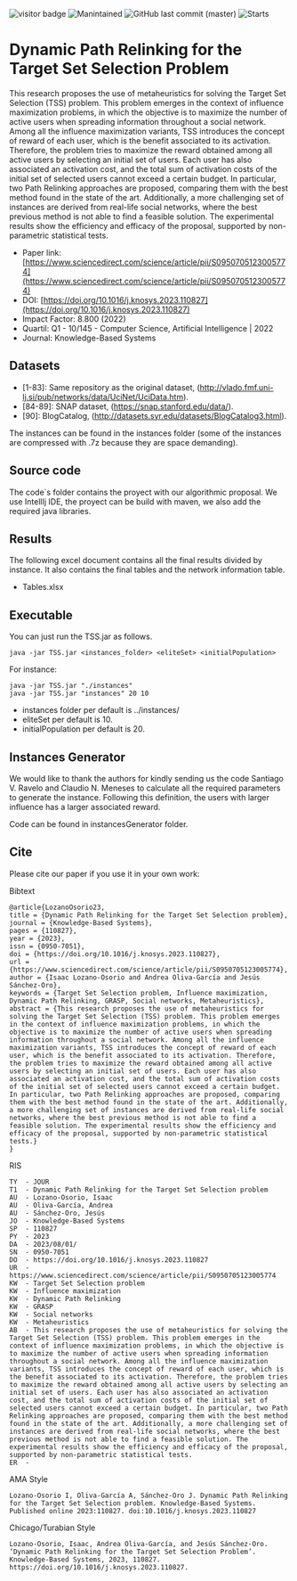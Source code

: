 ![visitor badge](https://vbr.wocr.tk/badge?page_id=AndreaOlivaG.Dynamic-Path-Relinking-for-the-Target-Set-Selection-Problem&color=be54c6&style=flat&logo=Github)
![Manintained](https://img.shields.io/badge/Maintained%3F-yes-green.svg)
![GitHub last commit (master)](https://img.shields.io/github/last-commit/AndreaOlivaG/Dynamic-Path-Relinking-for-the-Target-Set-Selection-Problem)
![Starts](https://img.shields.io/github/stars/AndreaOlivaG/Dynamic-Path-Relinking-for-the-Target-Set-Selection-Problem.svg)

# Dynamic Path Relinking for the Target Set Selection Problem

This research proposes the use of metaheuristics for solving the Target Set Selection (TSS) problem. This problem emerges in the context of influence maximization problems, in which the objective is to maximize the number of active users when spreading information throughout a social network. Among all the influence maximization variants, TSS introduces the concept of reward of each user, which is the benefit associated to its activation. Therefore, the problem tries to maximize the reward obtained among all active users by selecting an initial set of users. Each user has also associated an activation cost, and the total sum of activation costs of the initial set of selected users cannot exceed a certain budget. In particular, two Path Relinking approaches are proposed, comparing them with the best method found in the state of the art. Additionally, a more challenging set of instances are derived from real-life social networks, where the best previous method is not able to find a feasible solution. The experimental results show the efficiency and efficacy of the proposal, supported by non-parametric statistical tests.

- Paper link: [https://www.sciencedirect.com/science/article/pii/S0950705123005774](https://www.sciencedirect.com/science/article/pii/S0950705123005774) <br>
- DOI: [https://doi.org/10.1016/j.knosys.2023.110827](https://doi.org/10.1016/j.knosys.2023.110827) <br>
- Impact Factor: 8.800 (2022)
- Quartil: Q1 - 10/145 - Computer Science, Artificial Intelligence | 2022  <br>
- Journal: Knowledge-Based Systems

## Datasets

* [1-83]: Same repository as the original dataset,  (http://vlado.fmf.uni-lj.si/pub/networks/data/UciNet/UciData.htm).
* [84-89]: SNAP dataset, (https://snap.stanford.edu/data/).
* [90]: BlogCatalog, (http://datasets.syr.edu/datasets/BlogCatalog3.html).

The instances can be found in the instances folder (some of the instances are compressed with .7z because they are space demanding).

## Source code

The code´s folder contains the proyect with our algorithmic proposal. We use IntellIj IDE, the proyect can be build with maven, we also add the required java libraries.


## Results

The following excel document contains all the final results divided by instance. It also contains the final tables and the network information table.

* Tables.xlsx


## Executable

You can just run the TSS.jar as follows.

```
java -jar TSS.jar <instances_folder> <eliteSet> <initialPopulation>
```

For instance:

```
java -jar TSS.jar "./instances"
java -jar TSS.jar "instances" 20 10
```

- instances folder per default is ../instances/ 
- eliteSet per default is 10.
- initialPopulation per default is 20.

## Instances Generator

We would like to thank the authors for kindly sending us the code Santiago V. Ravelo and Claudio N. Meneses to calculate all the required parameters to generate the instance. Following this definition, the users with larger influence has a larger associated reward. 

Code can be found in instancesGenerator folder.


## Cite

Please cite our paper if you use it in your own work:

Bibtext
```
@article{LozanoOsorio23,
title = {Dynamic Path Relinking for the Target Set Selection problem},
journal = {Knowledge-Based Systems},
pages = {110827},
year = {2023},
issn = {0950-7051},
doi = {https://doi.org/10.1016/j.knosys.2023.110827},
url = {https://www.sciencedirect.com/science/article/pii/S0950705123005774},
author = {Isaac Lozano-Osorio and Andrea Oliva-García and Jesús Sánchez-Oro},
keywords = {Target Set Selection problem, Influence maximization, Dynamic Path Relinking, GRASP, Social networks, Metaheuristics},
abstract = {This research proposes the use of metaheuristics for solving the Target Set Selection (TSS) problem. This problem emerges in the context of influence maximization problems, in which the objective is to maximize the number of active users when spreading information throughout a social network. Among all the influence maximization variants, TSS introduces the concept of reward of each user, which is the benefit associated to its activation. Therefore, the problem tries to maximize the reward obtained among all active users by selecting an initial set of users. Each user has also associated an activation cost, and the total sum of activation costs of the initial set of selected users cannot exceed a certain budget. In particular, two Path Relinking approaches are proposed, comparing them with the best method found in the state of the art. Additionally, a more challenging set of instances are derived from real-life social networks, where the best previous method is not able to find a feasible solution. The experimental results show the efficiency and efficacy of the proposal, supported by non-parametric statistical tests.}
}
```

RIS
```
TY  - JOUR
T1  - Dynamic Path Relinking for the Target Set Selection problem
AU  - Lozano-Osorio, Isaac
AU  - Oliva-García, Andrea
AU  - Sánchez-Oro, Jesús
JO  - Knowledge-Based Systems
SP  - 110827
PY  - 2023
DA  - 2023/08/01/
SN  - 0950-7051
DO  - https://doi.org/10.1016/j.knosys.2023.110827
UR  - https://www.sciencedirect.com/science/article/pii/S0950705123005774
KW  - Target Set Selection problem
KW  - Influence maximization
KW  - Dynamic Path Relinking
KW  - GRASP
KW  - Social networks
KW  - Metaheuristics
AB  - This research proposes the use of metaheuristics for solving the Target Set Selection (TSS) problem. This problem emerges in the context of influence maximization problems, in which the objective is to maximize the number of active users when spreading information throughout a social network. Among all the influence maximization variants, TSS introduces the concept of reward of each user, which is the benefit associated to its activation. Therefore, the problem tries to maximize the reward obtained among all active users by selecting an initial set of users. Each user has also associated an activation cost, and the total sum of activation costs of the initial set of selected users cannot exceed a certain budget. In particular, two Path Relinking approaches are proposed, comparing them with the best method found in the state of the art. Additionally, a more challenging set of instances are derived from real-life social networks, where the best previous method is not able to find a feasible solution. The experimental results show the efficiency and efficacy of the proposal, supported by non-parametric statistical tests.
ER  - 
```

AMA Style
```
Lozano-Osorio I, Oliva-García A, Sánchez-Oro J. Dynamic Path Relinking for the Target Set Selection problem. Knowledge-Based Systems. Published online 2023:110827. doi:10.1016/j.knosys.2023.110827
```

Chicago/Turabian Style
```
Lozano-Osorio, Isaac, Andrea Oliva-García, and Jesús Sánchez-Oro. ‘Dynamic Path Relinking for the Target Set Selection Problem’. Knowledge-Based Systems, 2023, 110827. https://doi.org/10.1016/j.knosys.2023.110827.
```
